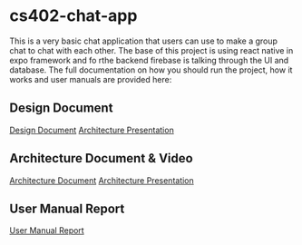 # cs402-chat-app

This is a very basic chat application that users can use to make a group chat to chat with each other. The base of this project is using react native in expo framework and fo rthe backend firebase is talking through the UI and database. The full documentation on how you should run the project, how it works and user manuals are provided here:

## Design Document
<a href="https://github.com/Tavi-Kohn/cs402-chat-app/blob/main/Design%20Document-2.pdf" target="_blank">Design Document</a>
<a href="https://www.youtube.com/watch?v=UBC-aomOhZA" target="_blank">Architecture Presentation</a>


## Architecture Document & Video
<a href="https://github.com/Tavi-Kohn/cs402-chat-app/blob/main/CS%20402%20Spring%202023.pdf" target="_blank">Architecture Document</a>
<a href="https://youtu.be/Nmmn6K6DZzc" target="_blank">Architecture Presentation</a>


## User Manual Report
<a href="https://github.com/Tavi-Kohn/cs402-chat-app/blob/main/User%20Manual-2.pdf">User Manual Report</a>
